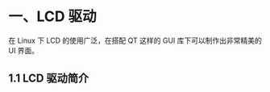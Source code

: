 # 一、LCD 驱动
在 Linux 下 LCD 的使用广泛，在搭配 QT 这样的 GUI 库下可以制作出非常精美的 UI 界面。
## 1.1 LCD 驱动简介



<!--stackedit_data:
eyJoaXN0b3J5IjpbMjIxNDU1MDYwLDgxOTQwNzQ2N119
-->